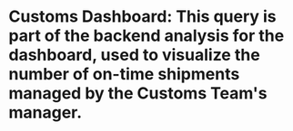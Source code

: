 # Customs Dashboard: This query is part of the backend analysis for the dashboard, used to visualize the number of on-time shipments managed by the Customs Team's manager.
